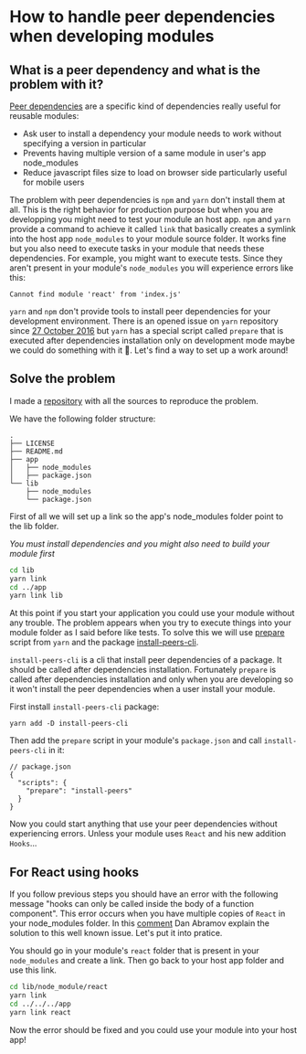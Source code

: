 # How to handle peer dependencies when developing modules

## What is a peer dependency and what is the problem with it?

[Peer dependencies](https://nodejs.org/es/blog/npm/peer-dependencies/#the-solution-peer-dependencies) are a specific kind of dependencies really useful for reusable modules:

- Ask user to install a dependency your module needs to work without specifying a version in particular
- Prevents having multiple version of a same module in user's app node_modules
- Reduce javascript files size to load on browser side particularly useful for mobile users

The problem with peer dependencies is `npm` and `yarn` don't install them at all. This is the right behavior for production purpose but when you are developping you might need to test your module an host app. `npm` and `yarn` provide a command to achieve it called `link` that basically creates a symlink into the host app `node_modules` to your module source folder. It works fine but you also need to execute tasks in your module that needs these dependencies. For example, you might want to execute tests. Since they aren't present in your module's `node_modules` you will experience errors like this:

```
Cannot find module 'react' from 'index.js'
```

`yarn` and `npm` don't provide tools to install peer dependencies for your development environment. There is an opened issue on `yarn` repository since [27 October 2016](https://github.com/yarnpkg/yarn/issues/1503) but `yarn` has a special script called `prepare` that is executed after dependencies installation only on development mode maybe we could do something with it 🤔. Let's find a way to set up a work around!

## Solve the problem

I made a [repository](https://github.com/frinyvonnick/handling-peer-dependencies) with all the sources to reproduce the problem.

We have the following folder structure:

```
.
├── LICENSE
├── README.md
├── app
│   ├── node_modules
│   ├── package.json
└── lib
    ├── node_modules
    └── package.json
```

First of all we will set up a link so the app's node_modules folder point to the lib folder.

_You must install dependencies and you might also need to build your module first_

```sh
cd lib
yarn link
cd ../app
yarn link lib
```

At this point if you start your application you could use your module without any trouble. The problem appears when you try to execute things into your module folder as I said before like tests. To solve this we will use [prepare](https://yarnpkg.com/en/docs/package-json#toc-scripts) script from `yarn` and the package [install-peers-cli](https://github.com/alexindigo/install-peers-cli).

`install-peers-cli` is a cli that install peer dependencies of a package. It should be called after dependencies installation. Fortunately `prepare` is called after dependencies installation and only when you are developing so it won't install the peer dependencies when a user install your module.

First install `install-peers-cli` package:

```
yarn add -D install-peers-cli
```

Then add the `prepare` script in your module's `package.json` and call `install-peers-cli` in it:

```
// package.json
{
  "scripts": {
    "prepare": "install-peers"
  }
}
```

Now you could start anything that use your peer dependencies without experiencing errors. Unless your module uses `React` and his new addition `Hooks`...

## For React using hooks

If you follow previous steps you should have an error with the following message "hooks can only be called inside the body of a function component". This error occurs when you have multiple copies of `React` in your node_modules folder. In this [comment](https://github.com/facebook/react/issues/14257#issuecomment-439967377) Dan Abramov explain the solution to this well known issue. Let's put it into pratice.

You should go in your module's `react` folder that is present in your `node_modules` and create a link. Then go back to your host app folder and use this link.

```sh
cd lib/node_module/react
yarn link
cd ../../../app
yarn link react
```

Now the error should be fixed and you could use your module into your host app!
